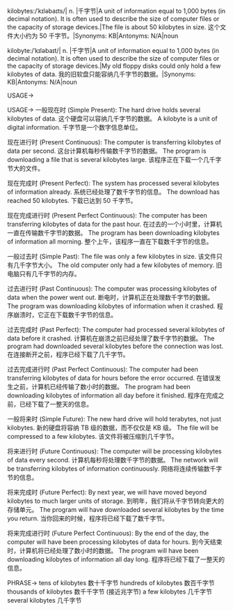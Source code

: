 kilobytes:/ˈkɪləbaɪts/| n. |千字节|A unit of information equal to 1,000 bytes (in decimal notation).  It is often used to describe the size of computer files or the capacity of storage devices.|The file is about 50 kilobytes in size.  这个文件大小约为 50 千字节。|Synonyms: KB|Antonyms: N/A|noun

kilobyte:/ˈkɪləbaɪt/| n. |千字节|A unit of information equal to 1,000 bytes (in decimal notation).  It is often used to describe the size of computer files or the capacity of storage devices.|My old floppy disks could only hold a few kilobytes of data. 我的旧软盘只能容纳几千字节的数据。|Synonyms: KB|Antonyms: N/A|noun


USAGE->

USAGE->
一般现在时 (Simple Present):
The hard drive holds several kilobytes of data.  这个硬盘可以容纳几千字节的数据。
A kilobyte is a unit of digital information.  千字节是一个数字信息单位。

现在进行时 (Present Continuous):
The computer is transferring kilobytes of data per second.  这台计算机每秒传输数千字节的数据。
The program is downloading a file that is several kilobytes large.  该程序正在下载一个几千字节大的文件。


现在完成时 (Present Perfect):
The system has processed several kilobytes of information already.  系统已经处理了数千字节的信息。
The download has reached 50 kilobytes. 下载已达到 50 千字节。

现在完成进行时 (Present Perfect Continuous):
The computer has been transferring kilobytes of data for the past hour.  在过去的一个小时里，计算机一直在传输数千字节的数据。
The program has been downloading kilobytes of information all morning.  整个上午，该程序一直在下载数千字节的信息。

一般过去时 (Simple Past):
The file was only a few kilobytes in size.  该文件只有几千字节大小。
The old computer only had a few kilobytes of memory.  旧电脑只有几千字节的内存。

过去进行时 (Past Continuous):
The computer was processing kilobytes of data when the power went out.  断电时，计算机正在处理数千字节的数据。
The program was downloading kilobytes of information when it crashed.  程序崩溃时，它正在下载数千字节的信息。

过去完成时 (Past Perfect):
The computer had processed several kilobytes of data before it crashed.  计算机在崩溃之前已经处理了数千字节的数据。
The program had downloaded several kilobytes before the connection was lost.  在连接断开之前，程序已经下载了几千字节。

过去完成进行时 (Past Perfect Continuous):
The computer had been transferring kilobytes of data for hours before the error occurred.  在错误发生之前，计算机已经传输了数小时的数据。
The program had been downloading kilobytes of information all day before it finished.  程序在完成之前，已经下载了一整天的信息。

一般将来时 (Simple Future):
The new hard drive will hold terabytes, not just kilobytes.  新的硬盘将容纳 TB 级的数据，而不仅仅是 KB 级。
The file will be compressed to a few kilobytes.  该文件将被压缩到几千字节。


将来进行时 (Future Continuous):
The computer will be processing kilobytes of data every second.  计算机每秒将处理数千字节的数据。
The network will be transferring kilobytes of information continuously.  网络将连续传输数千字节的信息。

将来完成时 (Future Perfect):
By next year, we will have moved beyond kilobytes to much larger units of storage.  到明年，我们将从千字节转向更大的存储单元。
The program will have downloaded several kilobytes by the time you return.  当你回来的时候，程序将已经下载了数千字节。

将来完成进行时 (Future Perfect Continuous):
By the end of the day, the computer will have been processing kilobytes of data for hours.  到今天结束时，计算机将已经处理了数小时的数据。
The program will have been downloading kilobytes of information all day long.  程序将已经下载了一整天的信息。


PHRASE->
tens of kilobytes 数十千字节
hundreds of kilobytes 数百千字节
thousands of kilobytes 数千千字节 (接近兆字节)
a few kilobytes 几千字节
several kilobytes  几千字节
